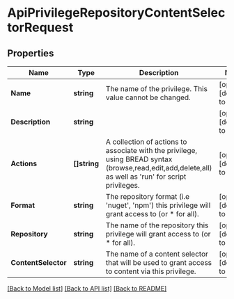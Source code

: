# ApiPrivilegeRepositoryContentSelectorRequest

## Properties
Name | Type | Description | Notes
------------ | ------------- | ------------- | -------------
**Name** | **string** | The name of the privilege.  This value cannot be changed. | [optional] [default to null]
**Description** | **string** |  | [optional] [default to null]
**Actions** | **[]string** | A collection of actions to associate with the privilege, using BREAD syntax (browse,read,edit,add,delete,all) as well as &#x27;run&#x27; for script privileges. | [optional] [default to null]
**Format** | **string** | The repository format (i.e &#x27;nuget&#x27;, &#x27;npm&#x27;) this privilege will grant access to (or * for all). | [optional] [default to null]
**Repository** | **string** | The name of the repository this privilege will grant access to (or * for all). | [optional] [default to null]
**ContentSelector** | **string** | The name of a content selector that will be used to grant access to content via this privilege. | [optional] [default to null]

[[Back to Model list]](../README.md#documentation-for-models) [[Back to API list]](../README.md#documentation-for-api-endpoints) [[Back to README]](../README.md)

